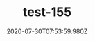 ---
title: test-155
date: 2020-07-30T07:53:59.980Z
banner_subcontent: asdfsf
category: Case studies
focus: Assessment of organisational approach
role: Sole trader
organisation_size: Medium (50-249 employees)
industry: Education & Training
content: Lorem ipsum dolor sit amet, consectetur adipiscing elit, sed do eiusmod tempor incididunt ut labore et dolore magna aliqua. Ut enim ad minim veniam, quis nostrud exercitation ullamco laboris nisi ut aliquip ex ea commodo consequat. Duis aute irure dolor in reprehenderit in voluptate velit esse cillum dolore eu fugiat nulla pariatur. Excepteur sint occaecat cupidatat non proident, sunt in culpa qui officia deserunt mollit anim id est laborum.
---